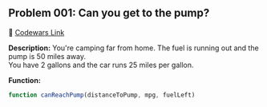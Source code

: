 ## Problem 001: Can you get to the pump?

🔗 [Codewars Link](https://www.codewars.com/kata/5861d28f124b35723e00005e)

**Description:**
You're camping far from home. The fuel is running out and the pump is 50 miles away.  
You have 2 gallons and the car runs 25 miles per gallon.

**Function:**
```js
function canReachPump(distanceToPump, mpg, fuelLeft)
